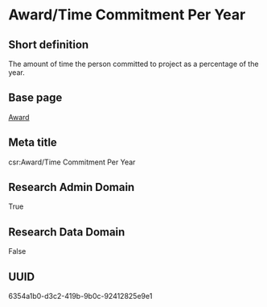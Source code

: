 # Award/Time Commitment Per Year
## Short definition
The amount of time the person committed to project as a percentage of the year.
## Base page
[Award](../Objects/Award.md)
## Meta title
csr:Award/Time Commitment Per Year
## Research Admin Domain
True
## Research Data Domain
False
## UUID
6354a1b0-d3c2-419b-9b0c-92412825e9e1
